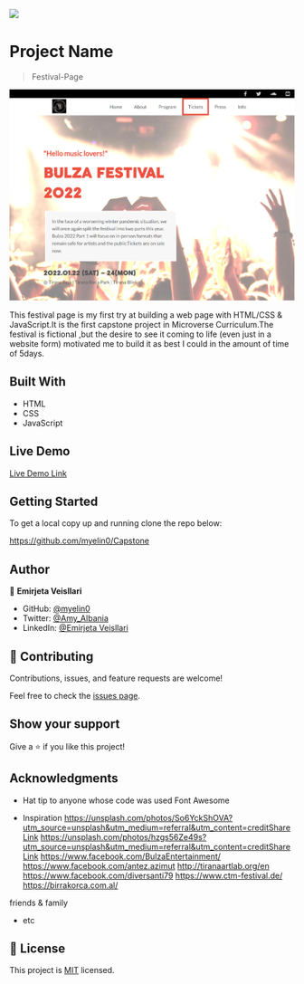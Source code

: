 ![](https://img.shields.io/badge/Microverse-blueviolet)

# Project Name

> Festival-Page

![screenshot](images/screenshotD.png)

This festival page is my first try at building a web page with HTML/CSS & JavaScript.It is the first capstone project in Microverse Curriculum.The festival is fictional ,but the desire to see it coming to life (even just in a website form) motivated me to build it as best I could in the amount of time of 5days.

## Built With

- HTML
- CSS
- JavaScript

## Live Demo

[Live Demo Link](https://myelin0.github.io/Capstone/index.html)

## Getting Started

To get a local copy up and running clone the repo below:

https://github.com/myelin0/Capstone

## Author

👤 **Emirjeta Veisllari**

- GitHub: [@myelin0](https://github.com/myelin0)
- Twitter: [@Amy_Albania](https://twitter.com/Amy_albania)
- LinkedIn: [@Emirjeta Veisllari](https://www.linkedin.com/in/emirjeta-veisllari/)

## 🤝 Contributing

Contributions, issues, and feature requests are welcome!

Feel free to check the [issues page](https://github.com/myelin0/Capstone/issues).

## Show your support

Give a ⭐️ if you like this project!

## Acknowledgments

- Hat tip to anyone whose code was used
  Font Awesome

- Inspiration
  https://unsplash.com/photos/So6YckShOVA?utm_source=unsplash&utm_medium=referral&utm_content=creditShareLink
  https://unsplash.com/photos/hzgs56Ze49s?utm_source=unsplash&utm_medium=referral&utm_content=creditShareLink
  https://www.facebook.com/BulzaEntertainment/
  https://www.facebook.com/antez.azimut
  http://tiranaartlab.org/en
  https://www.facebook.com/diversanti79
  https://www.ctm-festival.de/
  https://birrakorca.com.al/

friends & family

- etc

## 📝 License

This project is [MIT](./MIT.md) licensed.
